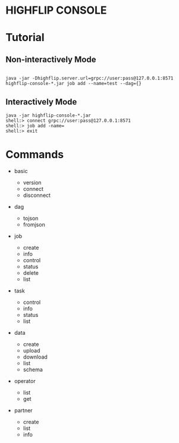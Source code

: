 HIGHFLIP CONSOLE
====================================================

# Tutorial

## Non-interactively Mode

```shell

java -jar -Dhighflip.server.url=grpc://user:pass@127.0.0.1:8571 highflip-console-*.jar job add --name=test --dag={} 

```

## Interactively Mode

```shell
java -jar highflip-console-*.jar
shell:> connect grpc://user:pass@127.0.0.1:8571
shell:> job add -name=
shell:> exit
```

# Commands

- basic
    + version
    + connect
    + disconnect

- dag
    + tojson
    + fromjson

- job
    + create
    + info
    + control
    + status
    + delete
    + list

- task
    + control
    + info
    + status
    + list

- data
    + create
    + upload
    + download
    + list
    + schema

- operator
    + list
    + get

- partner
    + create
    + list
    + info

